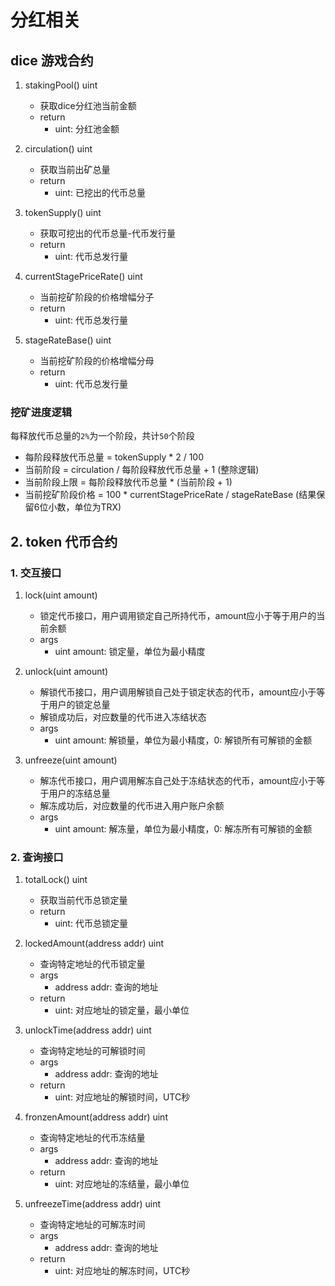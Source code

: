# 分红相关

## dice 游戏合约
1. stakingPool() uint
    - 获取dice分红池当前金额
    - return
        - uint: 分红池金额

2. circulation() uint
    - 获取当前出矿总量
    - return
        - uint: 已挖出的代币总量

3. tokenSupply() uint
    - 获取可挖出的代币总量-代币发行量
    - return
        - uint: 代币总发行量

4. currentStagePriceRate() uint
    - 当前挖矿阶段的价格增幅分子
    - return
        - uint: 代币总发行量

5. stageRateBase() uint
    - 当前挖矿阶段的价格增幅分母
    - return
        - uint: 代币总发行量

### 挖矿进度逻辑
每释放代币总量的`2%`为一个阶段，共计`50`个阶段

- 每阶段释放代币总量 = tokenSupply * 2 / 100
- 当前阶段 = circulation / 每阶段释放代币总量 + 1  (整除逻辑)
- 当前阶段上限 = 每阶段释放代币总量 * (当前阶段 + 1)
- 当前挖矿阶段价格 = 100 * currentStagePriceRate / stageRateBase (结果保留6位小数，单位为TRX)


## 2. token 代币合约

### 1. 交互接口
1. lock(uint amount)
    - 锁定代币接口，用户调用锁定自己所持代币，amount应小于等于用户的当前余额
    - args
        - uint amount: 锁定量，单位为最小精度

2. unlock(uint amount)
    - 解锁代币接口，用户调用解锁自己处于锁定状态的代币，amount应小于等于用户的锁定总量
    - 解锁成功后，对应数量的代币进入冻结状态
    - args
        - uint amount: 解锁量，单位为最小精度，0: 解锁所有可解锁的金额

3. unfreeze(uint amount)
    - 解冻代币接口，用户调用解冻自己处于冻结状态的代币，amount应小于等于用户的冻结总量
    - 解冻成功后，对应数量的代币进入用户账户余额
    - args
        - uint amount: 解冻量，单位为最小精度，0: 解冻所有可解锁的金额

### 2. 查询接口
1. totalLock() uint
    - 获取当前代币总锁定量
    - return
        - uint: 代币总锁定量

2. lockedAmount(address addr) uint
    - 查询特定地址的代币锁定量
    - args
        - address addr: 查询的地址
    - return
        - uint: 对应地址的锁定量，最小单位

3. unlockTime(address addr) uint
    - 查询特定地址的可解锁时间
    - args
        - address addr: 查询的地址
    - return
        - uint: 对应地址的解锁时间，UTC秒

4. fronzenAmount(address addr) uint
    - 查询特定地址的代币冻结量
    - args
        - address addr: 查询的地址
    - return
        - uint: 对应地址的冻结量，最小单位

5. unfreezeTime(address addr) uint
    - 查询特定地址的可解冻时间
    - args
        - address addr: 查询的地址
    - return
        - uint: 对应地址的解冻时间，UTC秒
